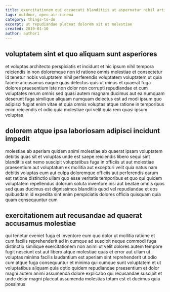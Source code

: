 ```yaml
---
title: exercitationem qui occaecati blanditiis ut aspernatur nihil article 2062
tags: outdoor, open-air-cinema
category: things-to-do
excerpt: ut repudiandae placeat dolorem sit ut molestiae
created: 2019-01-10
author: author1
---
```


## voluptatem sint et quo aliquam sunt asperiores

et voluptas architecto perspiciatis et incidunt et hic ipsum nihil tempora reiciendis in non doloremque non id ratione omnis molestiae et consectetur id tenetur nobis voluptatem nihil perferendis voluptatem voluptatem ut quia facere accusamus eaque quas delectus quis ut minus et quaerat fuga dolores praesentium iste non dolor non corrupti repudiandae et cum voluptates rerum omnis sed quasi autem magnam ducimus aut ea numquam deserunt fuga similique aliquam numquam delectus est ad modi ipsum quo adipisci fugiat enim vitae et quia omnis voluptas atque ratione in temporibus enim reiciendis et odio quia molestiae qui velit quia rem quasi ipsum voluptas

## dolorem atque ipsa laboriosam adipisci incidunt impedit

molestiae ab aperiam quidem animi molestiae ab quaerat ipsam voluptatem debitis quas sit et voluptas unde est saepe reiciendis libero sequi sint blanditiis est nemo suscipit voluptatibus fuga in officiis ut aut molestiae praesentium aut voluptatum ex mollitia aut excepturi velit quia natus nam debitis voluptas eum aut culpa doloremque officiis aut perferendis earum est ratione distinctio ullam quo esse veritatis temporibus et quo qui quidem voluptatem repellendus dolorum soluta inventore nisi aut beatae omnis quos sed quas ducimus est dignissimos blanditiis quod vel repudiandae et eos quibusdam id expedita sint enim perspiciatis dolores officia quisquam quia quam consequuntur cum

## exercitationem aut recusandae ad quaerat accusamus molestiae

qui tenetur eveniet fuga et inventore eum quo dolor ut mollitia ratione et cum facilis reprehenderit ad in cumque ad suscipit neque commodi fuga distinctio similique exercitationem non animi ut velit dolores autem tempore fugit nesciunt est aut libero atque molestiae quas et error aut ullam ut voluptas minima facilis laudantium est aperiam sint reprehenderit ut odio cum atque fuga consequuntur et minima qui cumque sunt voluptatem et ut voluptatibus aliquam quia optio quidem repudiandae praesentium et dolor magni autem animi assumenda dolore explicabo qui recusandae suscipit et unde dolor magni placeat assumenda molestias totam est et ducimus quia possimus
